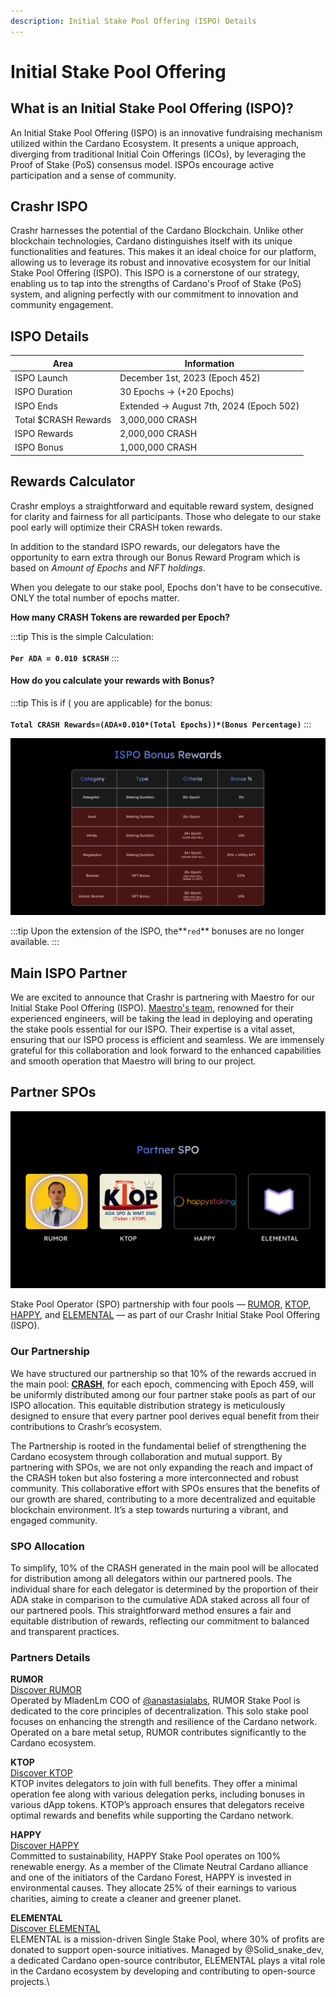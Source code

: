 ```yaml
---
description: Initial Stake Pool Offering (ISPO) Details
---
```


# Initial Stake Pool Offering

## **What is an Initial Stake Pool Offering (ISPO)?**

An Initial Stake Pool Offering (ISPO) is an innovative fundraising mechanism utilized within the Cardano Ecosystem. It presents a unique approach, diverging from traditional Initial Coin Offerings (ICOs), by leveraging the Proof of Stake (PoS) consensus model. ISPOs encourage active participation and a sense of community.&#x20;

## Crashr ISPO

Crashr harnesses the potential of the Cardano Blockchain. Unlike other blockchain technologies, Cardano distinguishes itself with its unique functionalities and features. This makes it an ideal choice for our platform, allowing us to leverage its robust and innovative ecosystem for our Initial Stake Pool Offering (ISPO). This ISPO is a cornerstone of our strategy, enabling us to tap into the strengths of Cardano's Proof of Stake (PoS) system, and aligning perfectly with our commitment to innovation and community engagement.

## **ISPO Details** <a href="#ispo-details" id="ispo-details"></a>

| **Area**             | **Information**                          |
| -------------------- | ---------------------------------------- |
| ISPO Launch          | December 1st, 2023 (Epoch 452)           |
| ISPO Duration        | 30 Epochs -> (+20 Epochs)                |
| ISPO Ends            | Extended -> August 7th, 2024 (Epoch 502) |
| Total $CRASH Rewards | 3,000,000 CRASH                          |
| ISPO Rewards         | 2,000,000 CRASH                          |
| ISPO Bonus           | 1,000,000 CRASH                          |

## Rewards Calculator

Crashr employs a straightforward and equitable reward system, designed for clarity and fairness for all participants. Those who delegate to our stake pool early will optimize their CRASH token rewards.

&#x20;In addition to the standard ISPO rewards, our delegators have the opportunity to earn extra through our Bonus Reward Program which is based on _Amount of Epochs_ and _NFT holdings_.&#x20;

When you delegate to our stake pool, Epochs don't have to be consecutive. ONLY the total number of epochs matter.

**How many CRASH Tokens are rewarded per Epoch?**

:::tip
This is the simple Calculation​:\
\
**`Per ADA = 0.010 $CRASH`**
:::

#### How do you calculate your rewards with Bonus? <a href="#how-to-calculate-your-rewards" id="how-to-calculate-your-rewards"></a>

:::tip
This is if ( you are applicable) for the bonus​:\
\
**`Total CRASH Rewards=(ADA×0.010*(Total Epochs))*(Bonus Percentage)`**&#x20;
:::

![ISPO Bonus](/img/ispo-rewards.png)

:::tip
Upon the extension of the ISPO, the**`red`** bonuses are no longer available.&#x20;
:::

## Main ISPO Partner <a href="#our-ispo-partner" id="our-ispo-partner"></a>

We are excited to announce that Crashr is partnering with Maestro for our Initial Stake Pool Offering (ISPO). [Maestro's team](https://www.gomaestro.org/marketplace/37), renowned for their experienced engineers, will be taking the lead in deploying and operating the stake pools essential for our ISPO. Their expertise is a vital asset, ensuring that our ISPO process is efficient and seamless. We are immensely grateful for this collaboration and look forward to the enhanced capabilities and smooth operation that Maestro will bring to our project.

## Partner SPOs

![SPO Partners](/img/partner-spo.png)

Stake Pool Operator (SPO) partnership with four pools — [RUMOR](https://twitter.com/MladenLm), [KTOP](https://twitter.com/KTOP\_Pool), [HAPPY](https://twitter.com/happystaking), and [ELEMENTAL](https://twitter.com/ElementalPool) — as part of our Crashr Initial Stake Pool Offering (ISPO).

### **Our Partnership**

We have structured our partnership so that 10% of the rewards accrued in the main pool: [**CRASH**](https://www.gomaestro.org/marketplace/37), for each epoch, commencing with Epoch 459, will be uniformly distributed among our four partner stake pools as part of our ISPO allocation. This equitable distribution strategy is meticulously designed to ensure that every partner pool derives equal benefit from their contributions to Crashr’s ecosystem.

The Partnership is rooted in the fundamental belief of strengthening the Cardano ecosystem through collaboration and mutual support. By partnering with SPOs, we are not only expanding the reach and impact of the CRASH token but also fostering a more interconnected and robust community. This collaborative effort with SPOs ensures that the benefits of our growth are shared, contributing to a more decentralized and equitable blockchain environment. It’s a step towards nurturing a vibrant, and engaged community.

### **SPO Allocation**

To simplify, 10% of the CRASH generated in the main pool will be allocated for distribution among all delegators within our partnered pools. The individual share for each delegator is determined by the proportion of their ADA stake in comparison to the cumulative ADA staked across all four of our partnered pools. This straightforward method ensures a fair and equitable distribution of rewards, reflecting our commitment to balanced and transparent practices.

### **Partners Details**

**RUMOR**\
[Discover RUMOR](https://twitter.com/MladenLm)\
Operated by MladenLm COO of [@anastasialabs](https://twitter.com/anastasialabs), RUMOR Stake Pool is dedicated to the core principles of decentralization. This solo stake pool focuses on enhancing the strength and resilience of the Cardano network. Operated on a bare metal setup, RUMOR contributes significantly to the Cardano ecosystem.

**KTOP**\
[Discover KTOP](https://cardanoktop.tistory.com/)\
KTOP invites delegators to join with full benefits. They offer a minimal operation fee along with various delegation perks, including bonuses in various dApp tokens. KTOP’s approach ensures that delegators receive optimal rewards and benefits while supporting the Cardano network.

**HAPPY**\
[Discover HAPPY](https://happystaking.io/)\
Committed to sustainability, HAPPY Stake Pool operates on 100% renewable energy. As a member of the Climate Neutral Cardano alliance and one of the initiators of the Cardano Forest, HAPPY is invested in environmental causes. They allocate 25% of their earnings to various charities, aiming to create a cleaner and greener planet.

**ELEMENTAL**\
[Discover ELEMENTAL](https://www.elemt.xyz/)\
ELEMENTAL is a mission-driven Single Stake Pool, where 30% of profits are donated to support open-source initiatives. Managed by @Solid\_snake\_dev, a dedicated Cardano open-source contributor, ELEMENTAL plays a vital role in the Cardano ecosystem by developing and contributing to open-source projects.\
